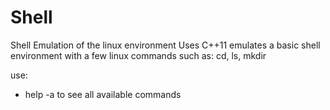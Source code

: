 # Shell
Shell Emulation of the linux environment
Uses C++11
emulates a basic shell environment with a few linux commands
such as: cd, ls, mkdir

use: 
- help -a
to see all available commands
